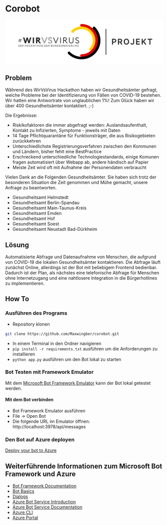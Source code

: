 # Corobot 

![WirVsVirus Hackathon Logo](assets/Logo_Projekt_01.png)

## Problem
Während des WirVsVirus Hackathon haben wir Gesundheitsämter gefragt, welche Probleme bei der Identifizierung von Fällen von COVID-19 bestehen. Wir hatten eine Antwortrate von unglaublichen 1%! Zum Glück haben wir über 400 Gesundheitsämter kontaktiert. ;-) 

Die Ergebnisse: 
* Riskikofaktoren die immer abgefragt werden: Auslandsaufenthalt, Kontakt zu Infizierten, Symptome - jeweils mit Daten
* 14 Tage Pflichtquarantäne für Funktionsträger, die aus Risikogebieten zurückkehren
* Unterschiedlichste Registrierungsverfahren zwischen den Kommunen und Ländern, bisher fehlt eine BestPractice
* Erschreckend unterschiedliche Technologiestandards, einige Komunen fragen automatisiert über Webapp ab, andere händisch auf Papier
* Meiste Zeit wird oft mit Aufnahme der Personendaten verbraucht

Vielen Dank an die Folgenden Gesundheitsämter. Sie haben sich trotz der besonderen Situation die Zeit genommen und Mühe gemacht, unsere Anfrage zu beantworten. 

* Gesundheitsamt Helmstedt
* Gesundheitsamt Berlin-Spandau
* Gesundheitsamt Main-Taunus-Kreis 
* Gesundheitsamt Emden
* Gesundheitsamt Hof
* Gesundheitsamt Soest
* Gesundheitsamt Neustadt Bad-Dürkheim

## Lösung

Automatisierte Abfrage und Datenaufnahme von Menschen, die aufgrund von COVID-19 die lokalen Gesundheitsämter kontaktieren. Die Abfrage läuft zunächst Online, allerdings ist der Bot mit beliebigem Frontend bedienbar. Dadurch ist der Plan, als nächstes eine telefonische Abfrage für Menschen ohne Internetzugang und eine nahtlosere Integration in die Bürgerhotlines zu implementieren.

## How To

### Ausführen des Programs
- Repository klonen
```bash
git clone https://github.com/Maxwingber/corobot.git
```
- In einem Terminal in den Ordner navigieren
- `pip install -r requirements.txt` ausführen um die Anforderungen zu installieren
- `python app.py` ausführen um den Bot lokal zu starten

### Bot Testen mit Framework Emulator
Mit dem [Microsoft Bot Framework Emulator](https://github.com/microsoft/botframework-emulator) kann der Bot lokal getestet werden. 

#### Mit dem Bot verbinden
- Bot Framework Emulator ausführen
- File -> Open Bot
- Die folgende URL im Emulator öffnen: http://localhost:3978/api/messages

### Den Bot auf Azure deployen

[Deploy your bot to Azure](https://aka.ms/azuredeployment)

## Weiterführende Informationen zum Microsoft Bot Framework und Azure

- [Bot Framework Documentation](https://docs.botframework.com)
- [Bot Basics](https://docs.microsoft.com/azure/bot-service/bot-builder-basics?view=azure-bot-service-4.0)
- [Dialogs](https://docs.microsoft.com/azure/bot-service/bot-builder-concept-dialog?view=azure-bot-service-4.0)
- [Azure Bot Service Introduction](https://docs.microsoft.com/azure/bot-service/bot-service-overview-introduction?view=azure-bot-service-4.0)
- [Azure Bot Service Documentation](https://docs.microsoft.com/azure/bot-service/?view=azure-bot-service-4.0)
- [Azure CLI](https://docs.microsoft.com/cli/azure/?view=azure-cli-latest)
- [Azure Portal](https://portal.azure.com)
